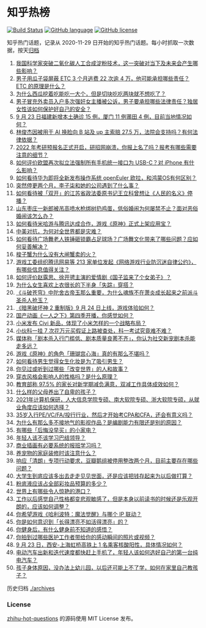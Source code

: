# 知乎热榜
[![Build Status](https://github.com/ToWeLong/zhihu-hot-questions/workflows/CI/badge.svg)](https://github.com/ToWeLong/zhihu-hot-questions/actions)
[![GitHub language](https://img.shields.io/badge/language-golang-orange.svg)](https://golang.org/)
[![GitHub license](https://img.shields.io/github/license/ToWeLong/zhihu-hot-questions)](https://github.com/ToWeLong/zhihu-hot-questions/blob/main/LICENSE)

知乎热门话题，记录从 2020-11-29 日开始的知乎热门话题。每小时抓取一次数据，按天[归档](./archives)

<!-- BEGIN -->

1. [我国科学家突破二氧化碳人工合成淀粉技术，这一突破对当下及未来会产生哪些影响？](https://www.zhihu.com/question/488626676)
1. [男子用瓜子袋屏蔽 ETC 3 个月逃费 22 次逾 4 万，他可能承担哪些责任？ETC 的原理是什么？](https://www.zhihu.com/question/488204110)
1. [为什么西瓜挖着吃能吃一大个，但是切块吃吃两块就不想吃了？](https://www.zhihu.com/question/482719415)
1. [男子冒充外卖员入户多次强奸女主播被公诉，男子要承担哪些法律责任？独居女性该如何保护好自己的安全？](https://www.zhihu.com/question/488450680)
1. [9 月 23 日福建新增本土确诊 15 例，厦门 11 例莆田 4 例，目前当地情况如何？](https://www.zhihu.com/question/488664804)
1. [林俊杰因被用于 AI 换脸向 B 站及 up 主索赔 27.5 万，法院会支持吗？有何法律依据？](https://www.zhihu.com/question/488523636)
1. [2022 年考研预报名正式开启，研招网崩溃，你报上名了吗？报考有哪些需要注意的细节？](https://www.zhihu.com/question/488659725)
1. [如何评价欧盟再次拟立法强制所有手机统一接口为 USB-C？对 iPhone 有什么影响？](https://www.zhihu.com/question/488580296)
1. [如何看待华为即将全新发布操作系统 openEuler 欧拉，和鸿蒙OS有何区别？](https://www.zhihu.com/question/488449794)
1. [突然停更两个月，李子柒和她的公司遇到了什么事？](https://www.zhihu.com/question/487698213)
1. [如何看待被「双开」的江苏省政法委原书记王立科曾想让《人民的名义》停播？](https://www.zhihu.com/question/488475499)
1. [山东枣庄一新郎被吊高喷水枪绑树扔鸡蛋，低俗婚闹为何屡禁不止？面对恶俗婚闹该怎么办？](https://www.zhihu.com/question/488434965)
1. [如何看待米哈游与腾讯达成合作，游戏《原神》正式上架应用宝？](https://www.zhihu.com/question/488384801)
1. [中美对抗，为何对全世界都是灾难？](https://www.zhihu.com/question/420040304)
1. [如何看待广场舞老人铁锤砸锁霸占足球场？广场舞文化带来了哪些问题？应如何妥善解决？](https://www.zhihu.com/question/488416639)
1. [梭子蟹为什么没有大闸蟹卖的火？](https://www.zhihu.com/question/295044504)
1. [游戏工委组织腾讯网易等 213 家单位发起《网络游戏行业防沉迷自律公约》，有哪些信息值得关注？](https://www.zhihu.com/question/488685349)
1. [如何评价赵露思、徐开骋主演的爱情剧《国子监来了个女弟子》？](https://www.zhihu.com/question/488238381)
1. [为什么女生喜欢上衣很长的下半身「失踪」穿搭？](https://www.zhihu.com/question/487181360)
1. [《斗破苍穹》中陀舍古帝玉那么重要，为什么魂族不在萧炎成长起来之前派斗圣杀人抢玉？](https://www.zhihu.com/question/487908673)
1. [《暗黑破坏神 2 重制版》9 月 24 日上线，游戏体验如何？](https://www.zhihu.com/question/488510403)
1. [国产动画《一人之下》第四季开播，你感觉如何？](https://www.zhihu.com/question/488660280)
1. [小米发布 Civi 新品，体现了小米怎样的一个战略布局？](https://www.zhihu.com/question/488340646)
1. [小伙科一挂 7 次花万元买假证上路被查处，科一考试究竟难不难？](https://www.zhihu.com/question/488298610)
1. [媒体称「剧本杀入行门槛低、剧本质量良莠不齐」，你认为社交新宠剧本杀能走多远？](https://www.zhihu.com/question/488434454)
1. [游戏《原神》的角色「珊瑚宫心海」真的有那么不堪吗？](https://www.zhihu.com/question/488223232)
1. [如何看待男生觉得女生化妆是为了吸引男生？](https://www.zhihu.com/question/485151088)
1. [你见过或听到过哪些「改变世界」的人和故事？](https://www.zhihu.com/question/487767104)
1. [穿衣风格会影响人的性格吗？是什么原理？](https://www.zhihu.com/question/486124375)
1. [教育部称 97.5% 的家长对新学期减负满意，双减工作具体成效如何？](https://www.zhihu.com/question/488464188)
1. [什么样的父母养出了自卑的孩子？](https://www.zhihu.com/question/487647494)
1. [2021年计算机保研，人大信息学院专硕、南大软院专硕、浙大软院专硕，从就业角度应该如何选择？](https://www.zhihu.com/question/481163278)
1. [35岁入行PE/VC/FA/投行行业，然后才开始考CPA和CFA，还会有意义吗？](https://www.zhihu.com/question/461438008)
1. [为什么有那么多不接地气的影视作品？是编剧能力有限还是别的原因？](https://www.zhihu.com/question/487244155)
1. [有哪些「后悔没早买」的小家电？](https://www.zhihu.com/question/434371494)
1. [年轻人该不该学习巴结领导？](https://www.zhihu.com/question/477613136)
1. [商业插画有必要系统的报班学习吗？](https://www.zhihu.com/question/267018455)
1. [养宠物的家庭装修时该注意什么？](https://www.zhihu.com/question/488320031)
1. [响应「清朗」专项行动要求，豆瓣鹅组被停用整改两个月，目前主要存在哪些问题？](https://www.zhihu.com/question/488540672)
1. [大学生到底应该多出去走走见见世面，还是应该把钱存起来为以后做打算？](https://www.zhihu.com/question/282241773)
1. [粉底液应该占全部彩妆品预算的多少？](https://www.zhihu.com/question/485111015)
1. [世界上有哪些令人惊艳的港口？](https://www.zhihu.com/question/37363902)
1. [工作以后感觉自己性格都变悲观敏感了，但是本身以前读书的时候还是乐观开朗的，应该如何调整？](https://www.zhihu.com/question/488176032)
1. [你希望游戏《哈利波特：魔法觉醒》与哪个 IP 联动？](https://www.zhihu.com/question/485504221)
1. [你是如何意识到「长得漂亮不如活得漂亮」的？](https://www.zhihu.com/question/488238668)
1. [你健身后，有什么健身前不知道的感悟？](https://www.zhihu.com/question/487122993)
1. [你拍到过哪些医护工作者带给你的感动瞬间的照片或视频？](https://www.zhihu.com/question/486575174)
1. [9 月 23 日，西安-上海虹桥高铁上 1 名乘客核酸阳性，具体情况如何？](https://www.zhihu.com/question/488585925)
1. [电动汽车出新和迭代速度都快赶上手机了，年轻人该如何选好自己的第一台纯电汽车？](https://www.zhihu.com/question/488533557)
1. [孩子身体原因，没办法上幼儿园，以后还可能上不了学，如何在家里自己教孩子？](https://www.zhihu.com/question/487302362)

<!-- END -->

历史归档 [./archives](./archives)


### License
[zhihu-hot-questions](https://github.com/towelong/zhihu-hot-questions) 的源码使用 MIT License 发布。